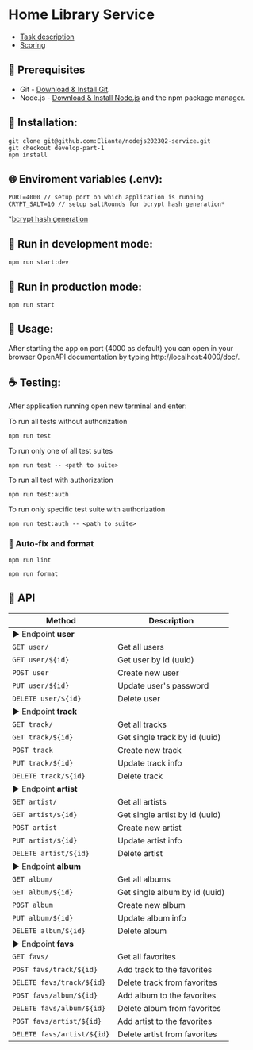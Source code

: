 # Home Library Service

- [Task description](https://github.com/AlreadyBored/nodejs-assignments/blob/main/assignments/rest-service/assignment.md)
- [Scoring](https://github.com/AlreadyBored/nodejs-assignments/blob/main/assignments/rest-service/score.md)

## :seedling: Prerequisites

- Git - [Download & Install Git](https://git-scm.com/downloads).
- Node.js - [Download & Install Node.js](https://nodejs.org/en/download/) and the npm package manager.

## :hammer: Installation:

    git clone git@github.com:Elianta/nodejs2023Q2-service.git
    git checkout develop-part-1
    npm install

## :globe_with_meridians: Enviroment variables (.env):

    PORT=4000 // setup port on which application is running
    CRYPT_SALT=10 // setup saltRounds for bcrypt hash generation*

\*[bcrypt hash generation](https://github.com/kelektiv/node.bcrypt.js#usage)

## :runner: Run in development mode:

    npm run start:dev

## :running: Run in production mode:

    npm run start

## :open_hands: Usage:

After starting the app on port (4000 as default) you can open
in your browser OpenAPI documentation by typing http://localhost:4000/doc/.

## :coffee: Testing:

After application running open new terminal and enter:

To run all tests without authorization

```
npm run test
```

To run only one of all test suites

```
npm run test -- <path to suite>
```

To run all test with authorization

```
npm run test:auth
```

To run only specific test suite with authorization

```
npm run test:auth -- <path to suite>
```

### :nail_care: Auto-fix and format

```
npm run lint
```

```
npm run format
```

## :ledger: API

| Method                              | Description                    |
| ----------------------------------- | ------------------------------ |
| :arrow_forward: Endpoint **user**   |                                |
| `GET user/`                         | Get all users                  |
| `GET user/${id}`                    | Get user by id (uuid)          |
| `POST user`                         | Create new user                |
| `PUT user/${id}`                    | Update user's password         |
| `DELETE user/${id}`                 | Delete user                    |
| :arrow_forward: Endpoint **track**  |                                |
| `GET track/`                        | Get all tracks                 |
| `GET track/${id}`                   | Get single track by id (uuid)  |
| `POST track`                        | Create new track               |
| `PUT track/${id}`                   | Update track info              |
| `DELETE track/${id}`                | Delete track                   |
| :arrow_forward: Endpoint **artist** |                                |
| `GET artist/`                       | Get all artists                |
| `GET artist/${id}`                  | Get single artist by id (uuid) |
| `POST artist`                       | Create new artist              |
| `PUT artist/${id}`                  | Update artist info             |
| `DELETE artist/${id}`               | Delete artist                  |
| :arrow_forward: Endpoint **album**  |                                |
| `GET album/`                        | Get all albums                 |
| `GET album/${id}`                   | Get single album by id (uuid)  |
| `POST album`                        | Create new album               |
| `PUT album/${id}`                   | Update album info              |
| `DELETE album/${id}`                | Delete album                   |
| :arrow_forward: Endpoint **favs**   |                                |
| `GET favs/`                         | Get all favorites              |
| `POST favs/track/${id}`             | Add track to the favorites     |
| `DELETE favs/track/${id}`           | Delete track from favorites    |
| `POST favs/album/${id}`             | Add album to the favorites     |
| `DELETE favs/album/${id}`           | Delete album from favorites    |
| `POST favs/artist/${id}`            | Add artist to the favorites    |
| `DELETE favs/artist/${id}`          | Delete artist from favorites   |
